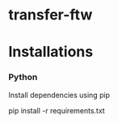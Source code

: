 # transfer-ftw

<h1> Installations </h1>

<h3> Python</h3>

<p> Install dependencies using pip </p>
<p> pip install -r requirements.txt </p>
